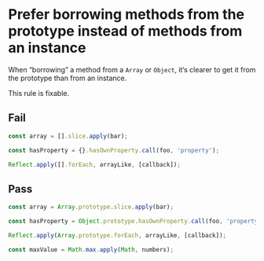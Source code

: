 # Prefer borrowing methods from the prototype instead of methods from an instance

When “borrowing” a method from a `Array` or `Object`, it‘s clearer to get it from the prototype than from an instance.

This rule is fixable.

## Fail

```js
const array = [].slice.apply(bar);
```

```js
const hasProperty = {}.hasOwnProperty.call(foo, 'property');
```

```js
Reflect.apply([].forEach, arrayLike, [callback]);
```

## Pass

```js
const array = Array.prototype.slice.apply(bar);
```

```js
const hasProperty = Object.prototype.hasOwnProperty.call(foo, 'property');
```

```js
Reflect.apply(Array.prototype.forEach, arrayLike, [callback]);
```

```js
const maxValue = Math.max.apply(Math, numbers);
```
